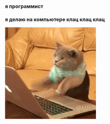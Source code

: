 ### я программист
### я делаю на компьютере клац клац клац

![Alt text](cat.gif) 

<!--
**liubavabarsegian/liubavabarsegian** is a ✨ _special_ ✨ repository because its `README.md` (this file) appears on your GitHub profile.
[![Top Langs](https://github-readme-stats.vercel.app/api/top-langs/?username=liubavabarsegian)](https://github.com/anuraghazra/github-readme-stats)
[![Anurag's GitHub stats](https://github-readme-stats.vercel.app/api?username=liubavabarsegian&theme=chartreuse-dark&show_icons=true)](https://github.com/anuraghazra/github-readme-stats)
[![Top Langs](https://github-readme-stats.vercel.app/api/top-langs/?username=liubavabarsegian&theme=chartreuse-dark&show_icons=true)](https://github.com/anuraghazra/github-readme-stats)
